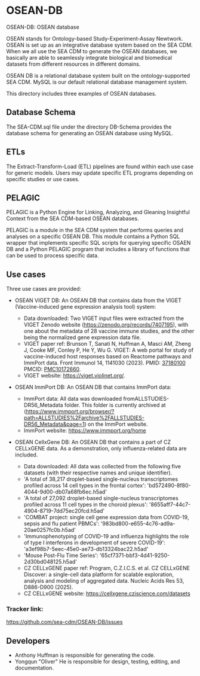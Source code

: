 # OSEAN-DB
OSEAN-DB: OSEAN database

OSEAN stands for Ontology-based Study-Experiment-Assay Newtwork. OSEAN is set up as an integrative database system based on the SEA CDM. When we all use the SEA CDM to generate the OSEAN databases, we basically are able to seamlessly integrate biological and biomedical datasets from different resources in different domains.  

OSEAN DB is a relational database system built on the ontology-supported SEA CDM. MySQL is our default relational database management system. 

This directory includes three examples of OSEAN databases.

## Database Schema

The SEA-CDM.sql file under the directory DB-Schema provides the database schema for generating an OSEAN database using MySQL.

## ETLs

The Extract-Transform-Load (ETL) pipelines are found within each use case for generic models. Users may update specific ETL programs depending on specific studies or use cases. 

## PELAGIC 

PELAGIC is a Python Engine for Linking, Analyzing, and Gleaning Insightful Context from the SEA CDM-based OSEAN databases. 

PELAGIC is a module in the SEA CDM system that performs queries and analyses on a specific OSEAN DB. This module contains a Python SQL wrapper that implements specific SQL scripts for querying specific OSAEN DB and a Python PELAGIC program that includes a library of functions that can be used to process specific data. 

## Use cases  

Three use cases are provided:
- OSEAN VIGET DB: An OSEAN DB that contains data from the VIGET (Vaccine-induced gene expression analysis tool) system:
  - Data downloaded: Two VIGET input files were extracted from the VIGET Zenodo website (https://zenodo.org/records/7407195), with one about the metadata of 28 vaccine immune studies, and the other being the normalized gene expression data file. 
  - VIGET paper ref: Brunson T, Sanati N, Huffman A, Masci AM, Zheng J, Cooke MF, Conley P, He Y, Wu G. VIGET: A web portal for study of vaccine-induced host responses based on Reactome pathways and ImmPort data. Front Immunol 14, 1141030 (2023). PMID: [37180100](https://pubmed.ncbi.nlm.nih.gov/37180100/) PMCID: [PMC10172660](https://pmc.ncbi.nlm.nih.gov/articles/PMC10172660/).  
  - VIGET website: https://viget.violinet.org/. 

- OSEAN ImmPort DB: An OSEAN DB that contains ImmPort data:
  - ImmPort data: All data was downloaded fromALLSTUDIES-DR56_Metadata folder. This folder is currently archived at (https://www.immport.org/browser/?path=ALLSTUDIES%2Farchive%2FALLSTUDIES-DR56_Metadata&page=1) on the ImmPort website.
  - ImmPort website: https://www.immport.org/home
       
- OSEAN CellxGene DB: An OSEAN DB that contains a part of CZ CELLxGENE data. As a demonstration, only influenza-related data are included.
  -  Data downloaded: All data was collected from the following five datasets (with their respective names and unique identifier).
    - 'A total of 38,217 droplet-based single-nucleus transcriptomes profiled across 14 cell types in the frontal cortex': 'bd572490-8f80-4044-9d00-db07a68fb6ec.h5ad'
    - 'A total of 27,092 droplet-based single-nucleus transcriptomes profiled across 11 cell types in the choroid plexus': '8655aff7-44c7-4904-8719-7dd75ec20fcd.h5ad'
    - 'COMBAT project: single cell gene expression data from COVID-19, sepsis and flu patient PBMCs': '983bd800-e655-4c76-ad9a-20ae0257fc0b.h5ad'
    - 'Immunophenotyping of COVID-19 and influenza highlights the role of type I interferons in development of severe COVID-19': 'a3ef98b7-5eec-45e0-ae73-db13324bac22.h5ad'
    - 'Mouse Post-Flu Time Series': '65cf7371-bbf3-4d41-9250-2d30bd048125.h5ad'
  -  CZ CELLxGENE paper ref: Program, C.Z.I.C.S. et al. CZ CELLxGENE Discover: a single-cell data platform for scalable exploration, analysis and modeling of aggregated data. Nucleic Acids Res 53, D886-D900 (2025). 
  -  CZ CELLxGENE website: https://cellxgene.cziscience.com/datasets


  
### Tracker link:  
https://github.com/sea-cdm/OSEAN-DB/issues 


## Developers 

- Anthony Huffman is responsible for generating the code. 
- Yongqun "Oliver" He is responsible for design, testing, editing, and documentation.
  
